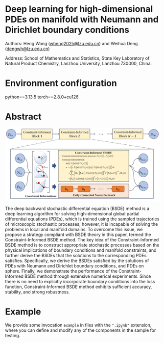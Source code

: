 # Deep learning for high-dimensional PDEs on manifold with Neumann and Dirichlet boundary conditions

Authors: Heng Wang (wheng2025@lzu.edu.cn) and Weihua Deng (dengwh@lzu.edu.cn)

Address: School of Mathematics and Statistics, State Key Laboratory of Natural Product Chemistry, Lanzhou University, Lanzhou 730000, China.

# Environment configuration

python==3.13.5 torch==2.8.0+cu126

# Abstract
![Neural network architecture](./figures/nn.png)

The deep backward stochastic differential equation (BSDE) method is a deep learning algorithm for solving high-dimensional global partial differential equations (PDEs), which is trained using the sampled trajectories of microscopic stochastic processes; 
however, it is incapable of solving the problems in local and manifold domains. 
To overcome this issue, we propose a strategy compliant with BSDE theory in this paper, termed the Constraint-Informed BSDE method. 
The key idea of the Constraint-Informed BSDE method is to construct appropriate stochastic processes based on the physical implications of boundary conditions and manifold constraints, and further derive the BSDEs that the solutions to the corresponding PDEs satisfies. 
Specifically, we derive the BSDEs satisfied by the solutions of PDEs with Neumann and Dirichlet boundary conditions, and PDEs on sphere. 
Finally, we demonstrate the performance of the Constraint-Informed BSDE method through extensive numerical experiments.
Since there is no need to explicitly incorporate boundary conditions into the loss function, Constraint-Informed BSDE method exhibits sufficient accuracy, stability, and strong robustness.

# Example
We provide some invocation `example` in files with the `".ipynb"` extension, where you can define and modify any of the components in the sample for testing.